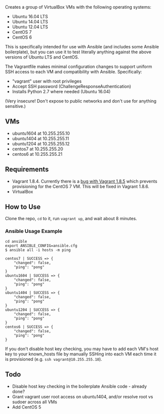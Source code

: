 Creates a group of VirtualBox VMs with the following operating systems:

- Ubuntu 16.04 LTS
- Ubuntu 14.04 LTS
- Ubuntu 12.04 LTS
- CentOS 7
- CentOS 6

This is specifically intended for use with Ansible (and includes some Ansible boilerplate), but you can use it to test literally anything against the above versions of Ubuntu LTS and CentOS.

The Vagrantfile makes minimal configuration changes to support uniform SSH access to each VM and compatibility with Ansible. Specifically:
- "vagrant" user with root privileges
- Accept SSH password (ChallengeResponseAuthentication)
- Installs Python 2.7 where needed (Ubuntu 16.04)

(Very insecure! Don't expose to public networks and don't use for anything sensitive.)

## VMs
- ubuntu1604 at 10.255.255.10
- ubuntu1404 at 10.255.255.11
- ubuntu1204 at 10.255.255.12
- centos7 at 10.255.255.20
- centos6 at 10.255.255.21

## Requirements
- Vagrant 1.8.4. Currently there is a [bug with Vagrant 1.8.5](https://github.com/mitchellh/vagrant/issues/7610) which prevents provisioning for the CentOS 7 VM. This will be fixed in Vagrant 1.8.6.
- VirtualBox

## How to Use
Clone the repo, `cd` to it, run `vagrant up`, and wait about 8 minutes.

### Ansible Usage Example
```
cd ansible
export ANSIBLE_CONFIG=ansible.cfg
$ ansible all -i hosts -m ping

centos7 | SUCCESS => {
    "changed": false,
    "ping": "pong"
}
ubuntu1604 | SUCCESS => {
    "changed": false,
    "ping": "pong"
}
ubuntu1404 | SUCCESS => {
    "changed": false,
    "ping": "pong"
}
ubuntu1204 | SUCCESS => {
    "changed": false,
    "ping": "pong"
}
centos6 | SUCCESS => {
    "changed": false,
    "ping": "pong"
}
```

If you don't disable host key checking, you may have to add each VM's host key to your known_hosts file by manually SSHing into each VM each time it is provisioned (e.g. `ssh vagrant@10.255.255.10`).

## Todo
- Disable host key checking in the boilerplate Ansible code - already done?
- Grant vagrant user root access on ubuntu1404, and/or resolve root vs sudoer across all VMs
- Add CentOS 5
